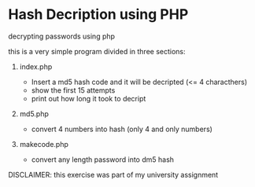 # Hash Decription using PHP
decrypting passwords using php 

this is a very simple program divided in three sections:
1. index.php
      - Insert a md5 hash code and it will be decripted (<= 4 characthers)
      - show the first 15 attempts
      - print out how long it took to decript
2. md5.php
      - convert 4 numbers into hash (only 4 and only numbers)

3. makecode.php
      - convert any length password into dm5 hash
      


DISCLAIMER:
this exercise was part of my university assignment
